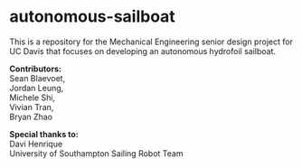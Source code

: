 # autonomous-sailboat
This is a repository for the Mechanical Engineering senior design project for UC Davis that focuses on developing an autonomous hydrofoil sailboat.

__Contributors:__ <br/>
Sean Blaevoet, <br/>
Jordan Leung, <br/>
Michele Shi, <br/>
Vivian Tran, <br/>
Bryan Zhao

__Special thanks to:__ <br/>
Davi Henrique <br/>
University of Southampton Sailing Robot Team
